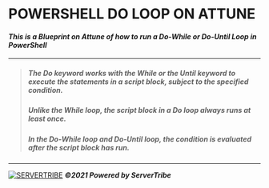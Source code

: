 # **POWERSHELL DO LOOP ON ATTUNE**
#### ***This is a Blueprint on Attune of how to run a Do-While or Do-Until Loop in PowerShell***
---
> ##### *The Do keyword works with the While or the Until keyword to execute the statements in a script block, subject to the specified condition.*
> ##### *Unlike the While loop, the script block in a Do loop always runs at least once.*
> ##### *In the Do-While loop and Do-Until loop, the condition is evaluated after the script block has run.*
---
[![SERVERTRIBE](https://www.servertribe.com/wp-content/themes/mars/assets/images/attune_logo.svg)](https://www.servertribe.com/)
***&copy;2021 Powered by ServerTribe***